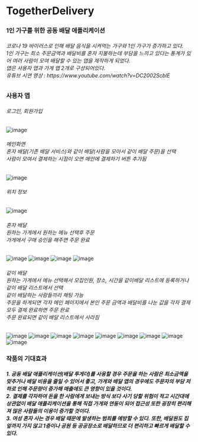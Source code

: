 # TogetherDelivery
<h3>1인 가구를 위한 공동 배달 애플리케이션</h3>
<h6>코로나 19 바이러스로 인해 배달 음식을 시켜먹는 가구와 1인 가구가 증가하고 있다.<br>
1인 가구는 최소 주문금액과 배달비를 혼자 지불하는데 부담을 느끼고 있다는 통계가 있어 여러 사람이 모여 배달할 수 있는 앱을 제작하게 되었다.<br>
앱은 사용자 앱과 가게 앱 2개로 구성되어있다.<br> 
유튜브 시연 영상 : https://www.youtube.com/watch?v=DC2002ScblE</h6>

<h3>사용자 앱</h3>
<h6>로그인, 회원가입</h6>

![image](https://user-images.githubusercontent.com/52438578/160262682-d5afefea-1508-448b-91ba-411c03899031.png)

<h6>메인화면<br>
혼자 배달(기존 배달 서비스)와 같이 배달(사람을 모아서 같이 배달 주문)을 선택<br>
사람이 모여서 결제하는 시점이 오면 메인에 결제하기 버튼 추가됨</h6>

![image](https://user-images.githubusercontent.com/52438578/160262703-36f61f22-b6bf-4401-8657-d18cec5d4b0f.png)

<h6>위치 정보</h6>

![image](https://user-images.githubusercontent.com/52438578/160262752-2950344b-cfc9-4f14-a1b1-6b55b0122f19.png)

<h6>혼자 배달<br>
  원하는 가게에서 원하는 메뉴 선택후 주문<br>
  가게에서 구매 승인을 해주면 주문 완료</h6>
    
![image](https://user-images.githubusercontent.com/52438578/160262808-3ea8e2a0-cc3a-4a9b-b6b3-eb0170db178b.png)
![image](https://user-images.githubusercontent.com/52438578/160262820-b13ca9ea-f9ca-4230-90e1-7cd94cf99585.png)
![image](https://user-images.githubusercontent.com/52438578/160262826-db5a11ed-aa7b-402f-aa52-a7f6b065ef70.png)
![image](https://user-images.githubusercontent.com/52438578/160262833-5e9f10a0-6a2e-4b8f-84bf-ccfdc44745d9.png)

<h6>같이 배달<br>
원하는 가게에서 메뉴 선택해서 모집인원, 장소, 시간을 같이배달 리스트에 등록하거나 같이 배달 리스트에서 선택<br>
같이 배달하는 사람들끼리 채팅 가능<br>
주문을 하게되면 각자 메인 페이지에서 본인 주문 금액과 배달비를 나눈 값을 각자 결제<br>
모두 결제 완료하면 주문 완료<br>
주문 완료되면 같이 배달 리스트에서 사라짐</h6>
  
![image](https://user-images.githubusercontent.com/52438578/160262891-64c48986-5498-49b5-acfc-3bac681fc252.png)
![image](https://user-images.githubusercontent.com/52438578/160262902-bef07bda-1a1f-4b86-9e88-aeef741331fc.png)
![image](https://user-images.githubusercontent.com/52438578/160262905-e16cce06-13b2-458a-914c-8ddba0e86189.png)
![image](https://user-images.githubusercontent.com/52438578/160262908-e24ce4fe-8e53-4989-a96d-1dace49a4ebf.png)
![image](https://user-images.githubusercontent.com/52438578/160262910-470e91e6-f53a-4c9f-8acc-8c5d1b64a705.png)
![image](https://user-images.githubusercontent.com/52438578/160262915-9a7ada9b-7f46-48d1-8c77-e72de2520278.png)
![image](https://user-images.githubusercontent.com/52438578/160262917-d50f70bd-16e9-4215-97b0-f2ca1dbda7b1.png)
![image](https://user-images.githubusercontent.com/52438578/160262923-31d6fe12-655c-4818-844a-1d6016c2637c.png)
![image](https://user-images.githubusercontent.com/52438578/160262925-94e34a16-a9ad-45b1-9273-5514206d0df9.png)

<h3>작품의 기대효과</h3>
<h5>
1. 공동 배달 애플리케이션(배달 투게더)를 사용할 경우 주문을 하는 사람은 최소금액을 맞추거나 배달 비용을 줄일 수 있어서 좋고, 가게와 배달 앱의 경우에도 주문자의 부담 저하로 인해 주문량이 증가해 매출에도 큰 영향이 있을 것이다.<br>
2. 결제를 각자하여 돈을 한 사람에게 보내는 방식 보다 사기 당할 위험이 적고 시간대에 상관없이 배달 애플리케이션을 통해 직접 가게와 연동이 되어 접근성 또한 굉장히 편리해져 많은 사람들의 이용이 증가할 것이다.<br>
3. 여성 혼자 사는 경우 배달 때문에 발생하는 범죄를 예방할 수 있다. 또한, 배달원도 집 앞까지 가지 않고 1층이나 공원 등 공공장소로 배달하므로 더 편리하고 빠르게 배달할 수 있다.

</h5>
